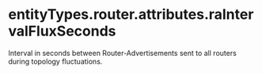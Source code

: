 # entityTypes.router.attributes.raIntervalFluxSeconds

Interval in seconds between Router-Advertisements sent to all routers during topology fluctuations.

